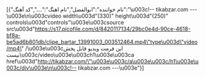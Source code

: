 [{"نام خواننده":"ابوالفضل","نام اهنگ":"....","کد آهنگ":"\u003c!-- tikabzar.com ---\u003e\n\u003cvideo width\u003d\"(330)\" height\u003d\"(250)\" controls\u003d\"controls\"\u003e\u003csource src\u003d\"https://s17.picofile.com/d/8420117134/29bc0e4d-90ce-4618-bf8a-be5ad6b801db/clipe_bartar_13991003_003512464.mp4\"type\u003d\"video/mp4\" /\u003e\u003cاین فرمت ویدیو قابل پخش نیست\u003c/video\u003e\u003ch1\u003e\u003ca href\u003d\"http://tikabzar.com/\"\u003e\u003c/a\u003e\u003c/h1\u003e\u003c/div\u003e\n\u003c!-- tikabzar.com ---\u003e"}]